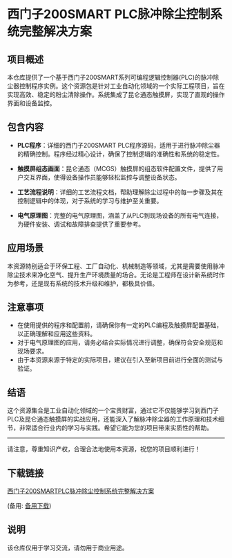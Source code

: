 # 西门子200SMART PLC脉冲除尘控制系统完整解决方案

## 项目概述

本仓库提供了一个基于西门子200SMART系列可编程逻辑控制器(PLC)的脉冲除尘器控制程序实例。这个资源包是针对工业自动化领域的一个实际工程项目，旨在实现高效、稳定的粉尘清除操作。系统集成了昆仑通态触摸屏，实现了直观的操作界面和设备监控。

## 包含内容

- **PLC程序**：详细的西门子200SMART PLC程序源码，适用于进行脉冲除尘器的精确控制。程序经过精心设计，确保了控制逻辑的准确性和系统的稳定性。
  
- **触摸屏组态画面**：昆仑通态（MCGS）触摸屏的组态软件配置文件，提供了用户交互界面，使得设备操作员能够轻松监控与调整设备状态。
  
- **工艺流程说明**：详细的工艺流程文档，帮助理解除尘过程中的每一步骤及其在控制逻辑中的体现，对于系统的学习与维护至关重要。
  
- **电气原理图**：完整的电气原理图，涵盖了从PLC到现场设备的所有电气连接，为硬件安装、调试和故障排查提供了重要参考。

## 应用场景

本资源特别适合于环保工程、工厂自动化、机械制造等领域，尤其是需要使用脉冲除尘技术来净化空气、提升生产环境质量的场合。无论是工程师在设计新系统时作为参考，还是现有系统的技术升级和维护，都极具价值。

## 注意事项

- 在使用提供的程序和配置前，请确保你有一定的PLC编程及触摸屏配置基础，以正确理解和应用这些资料。
- 对于电气原理图的应用，请务必结合实际情况进行调整，确保符合安全规范和现场要求。
- 由于本资源来源于特定的实际项目，建议在引入至新项目前进行全面的测试与验证。

## 结语

这个资源集合是工业自动化领域的一个宝贵财富，通过它不仅能够学习到西门子PLC及昆仑通态触摸屏的实战应用，还能深入了解脉冲除尘器的工作原理和技术细节，非常适合行业内的学习与实践。希望它能为您的项目带来实质性的帮助。

---

请注意，尊重知识产权，合理合法地使用本资源，祝您的项目顺利进行！

## 下载链接
[西门子200SMARTPLC脉冲除尘控制系统完整解决方案](https://pan.quark.cn/s/ad9e315dc481) 

(备用: [备用下载](https://pan.baidu.com/s/1W_YRKbG5jLGXD9lpUf7-hA?pwd=1234))

## 说明

该仓库仅用于学习交流，请勿用于商业用途。
